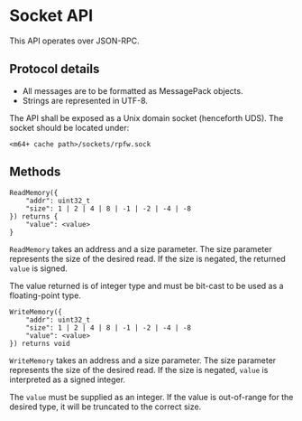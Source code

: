 # Socket API

This API operates over JSON-RPC.

## Protocol details

- All messages are to be formatted as MessagePack objects.
- Strings are represented in UTF-8.

The API shall be exposed as a Unix domain socket (henceforth UDS). The socket should be located under:

```
<m64+ cache path>/sockets/rpfw.sock
```

## Methods

```
ReadMemory({
    "addr": uint32_t
    "size": 1 | 2 | 4 | 8 | -1 | -2 | -4 | -8
}) returns {
    "value": <value>
}
```

`ReadMemory` takes an address and a size parameter. The size parameter represents the size of the desired read. If the
size is negated, the returned `value` is signed.

The value returned is of integer type and must be bit-cast to be used as a floating-point type.

```
WriteMemory({
    "addr": uint32_t
    "size": 1 | 2 | 4 | 8 | -1 | -2 | -4 | -8
    "value": <value>
}) returns void
```

`WriteMemory` takes an address and a size parameter. The size parameter represents the size of the desired read. If the
size is negated, `value` is interpreted as a signed integer.

The `value` must be supplied as an integer. If the value is out-of-range for the desired type, it will be truncated 
to the correct size.
